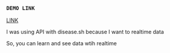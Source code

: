 ### `DEMO LINK`

[LINK](https://covid-19-tracker-839c6.web.app/)

I was using API with disease.sh because I want to realtime data 

So, you can learn and see data wtih realtime
